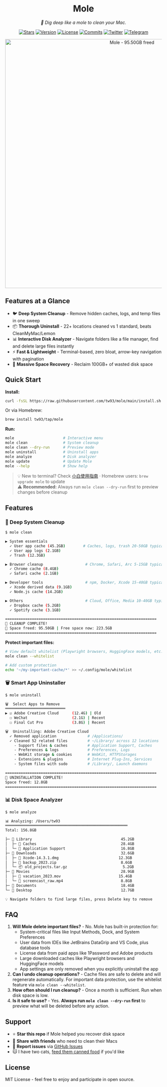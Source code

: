<div align="center">
  <h1>Mole</h1>
  <p><em>🦡 Dig deep like a mole to clean your Mac.</em></p>
</div>

<p align="center">
  <a href="https://github.com/tw93/mole/stargazers"><img src="https://img.shields.io/github/stars/tw93/mole?style=flat-square" alt="Stars"></a>
  <a href="https://github.com/tw93/mole/releases"><img src="https://img.shields.io/github/v/tag/tw93/mole?label=version&style=flat-square" alt="Version"></a>
  <a href="LICENSE"><img src="https://img.shields.io/badge/license-MIT-blue.svg?style=flat-square" alt="License"></a>
  <a href="https://github.com/tw93/mole/commits"><img src="https://img.shields.io/github/commit-activity/m/tw93/mole?style=flat-square" alt="Commits"></a>
  <a href="https://twitter.com/HiTw93"><img src="https://img.shields.io/badge/follow-Tw93-red?style=flat-square&logo=Twitter" alt="Twitter"></a>
  <a href="https://t.me/+GclQS9ZnxyI2ODQ1"><img src="https://img.shields.io/badge/chat-Telegram-blueviolet?style=flat-square&logo=Telegram" alt="Telegram"></a>
</p>

<p align="center">
  <img src="https://cdn.tw93.fun/img/mole.jpeg" alt="Mole - 95.50GB freed" width="800" />
</p>

## Features at a Glance

- 🐦 **Deep System Cleanup** - Remove hidden caches, logs, and temp files in one sweep
- 📦 **Thorough Uninstall** - 22+ locations cleaned vs 1 standard, beats CleanMyMac/Lemon
- 📊 **Interactive Disk Analyzer** - Navigate folders like a file manager, find and delete large files instantly
- ⚡️ **Fast & Lightweight** - Terminal-based, zero bloat, arrow-key navigation with pagination
- 🧹 **Massive Space Recovery** - Reclaim 100GB+ of wasted disk space

## Quick Start

**Install:**

```bash
curl -fsSL https://raw.githubusercontent.com/tw93/mole/main/install.sh | bash
```

Or via Homebrew:

```bash
brew install tw93/tap/mole
```

**Run:**

```bash
mole                      # Interactive menu
mole clean                # System cleanup
mole clean --dry-run      # Preview mode
mole uninstall            # Uninstall apps
mole analyze              # Disk analyzer
mole update               # Update Mole
mole --help               # Show help
```

> 💡 New to terminal? Check [小白使用指南](./GUIDE.md) · Homebrew users: `brew upgrade mole` to update  
> ⚠️ **Recommended:** Always run `mole clean --dry-run` first to preview changes before cleanup

## Features

### 🧹 Deep System Cleanup

```bash
$ mole clean

▶ System essentials
  ✓ User app cache (45.2GB)        # Caches, logs, trash 20-50GB typical
  ✓ User app logs (2.1GB)
  ✓ Trash (12.3GB)

▶ Browser cleanup                   # Chrome, Safari, Arc 5-15GB typical
  ✓ Chrome cache (8.4GB)
  ✓ Safari cache (2.1GB)

▶ Developer tools                   # npm, Docker, Xcode 15-40GB typical
  ✓ Xcode derived data (9.1GB)
  ✓ Node.js cache (14.2GB)

▶ Others                            # Cloud, Office, Media 10-40GB typical
  ✓ Dropbox cache (5.2GB)
  ✓ Spotify cache (3.1GB)

====================================================================
🎉 CLEANUP COMPLETE!
💾 Space freed: 95.50GB | Free space now: 223.5GB
====================================================================
```

**Protect important files:**

```bash
# View default whitelist (Playwright browsers, HuggingFace models, etc.)
mole clean --whitelist

# Add custom protection
echo '~/my-important-cache/*' >> ~/.config/mole/whitelist
```

### 🗑️ Smart App Uninstaller

```bash
$ mole uninstall

🗑️  Select Apps to Remove
═══════════════════════════
▶ ☑ Adobe Creative Cloud      (12.4G) | Old
  ☐ WeChat                    (2.1G) | Recent
  ☐ Final Cut Pro             (3.8G) | Recent

🗑️  Uninstalling: Adobe Creative Cloud
  ✓ Removed application              # /Applications/
  ✓ Cleaned 52 related files         # ~/Library/ across 12 locations
    - Support files & caches         # Application Support, Caches
    - Preferences & logs             # Preferences, Logs
    - WebKit storage & cookies       # WebKit, HTTPStorages
    - Extensions & plugins           # Internet Plug-Ins, Services
    - System files with sudo         # /Library/, Launch daemons

====================================================================
🎉 UNINSTALLATION COMPLETE!
Space freed: 12.8GB
====================================================================
```

### 📊 Disk Space Analyzer

```bash
$ mole analyze

📊 Analyzing: /Users/tw93
═══════════════════════════════════════════════════════
Total: 156.8GB

├─ 📁 Library                                        45.2GB
│  ├─ 📁 Caches                                      28.4GB
│  └─ 📁 Application Support                         16.8GB
├─ 📁 Downloads                                      32.6GB
│  ├─ 📄 Xcode-14.3.1.dmg                           12.3GB
│  ├─ 📄 backup_2023.zip                             8.6GB
│  └─ 📦 old_projects.tar.gz                         5.2GB
├─ 📁 Movies                                         28.9GB
│  ├─ 📄 vacation_2023.mov                          15.4GB
│  └─ 📄 screencast_raw.mp4                          8.8GB
├─ 📁 Documents                                      18.4GB
└─ 📁 Desktop                                        12.7GB

💡 Navigate folders to find large files, press Delete key to remove
```

## FAQ

1. **Will Mole delete important files?** - No. Mole has built-in protection for:
   - System-critical files like Input Methods, Dock, and System Preferences
   - User data from IDEs like JetBrains DataGrip and VS Code, plus database tools
   - License data from paid apps like 1Password and Adobe products
   - Large downloaded caches like Playwright browsers and HuggingFace models
   - App settings are only removed when you explicitly uninstall the app
2. **Can I undo cleanup operations?** - Cache files are safe to delete and will regenerate automatically. For important data protection, use the whitelist feature via `mole clean --whitelist`.
3. **How often should I run cleanup?** - Once a month is sufficient. Run when disk space is low.
4. **Is it safe to use?** - Yes. **Always run `mole clean --dry-run` first** to preview what will be deleted before any action.

## Support

- ⭐️ **Star this repo** if Mole helped you recover disk space
- 💬 **Share with friends** who need to clean their Macs
- 🐛 **Report issues** via [GitHub Issues](https://github.com/tw93/mole/issues)
- 🐱 I have two cats, <a href="https://miaoyan.app/cats.html?name=Mole" target="_blank">feed them canned food</a> if you'd like

## License

MIT License - feel free to enjoy and participate in open source.
